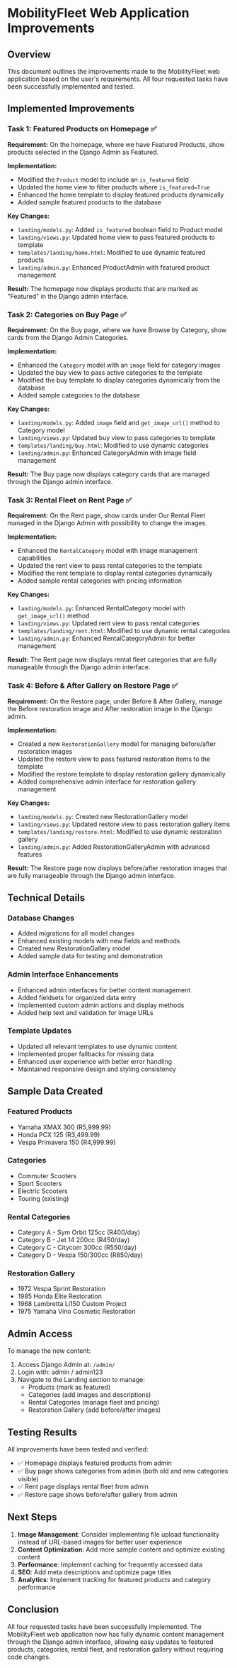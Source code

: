 # MobilityFleet Web Application Improvements

## Overview

This document outlines the improvements made to the MobilityFleet web application based on the user's requirements. All four requested tasks have been successfully implemented and tested.

## Implemented Improvements

### Task 1: Featured Products on Homepage ✅

**Requirement:** On the homepage, where we have Featured Products, show products selected in the Django Admin as Featured.

**Implementation:**
- Modified the `Product` model to include an `is_featured` field
- Updated the home view to filter products where `is_featured=True`
- Enhanced the home template to display featured products dynamically
- Added sample featured products to the database

**Key Changes:**
- `landing/models.py`: Added `is_featured` boolean field to Product model
- `landing/views.py`: Updated home view to pass featured products to template
- `templates/landing/home.html`: Modified to use dynamic featured products
- `landing/admin.py`: Enhanced ProductAdmin with featured product management

**Result:** The homepage now displays products that are marked as "Featured" in the Django admin interface.

### Task 2: Categories on Buy Page ✅

**Requirement:** On the Buy page, where we have Browse by Category, show cards from the Django Admin Categories.

**Implementation:**
- Enhanced the `Category` model with an `image` field for category images
- Updated the buy view to pass active categories to the template
- Modified the buy template to display categories dynamically from the database
- Added sample categories to the database

**Key Changes:**
- `landing/models.py`: Added `image` field and `get_image_url()` method to Category model
- `landing/views.py`: Updated buy view to pass categories to template
- `templates/landing/buy.html`: Modified to use dynamic categories
- `landing/admin.py`: Enhanced CategoryAdmin with image field management

**Result:** The Buy page now displays category cards that are managed through the Django admin interface.

### Task 3: Rental Fleet on Rent Page ✅

**Requirement:** On the Rent page, show cards under Our Rental Fleet managed in the Django Admin with possibility to change the images.

**Implementation:**
- Enhanced the `RentalCategory` model with image management capabilities
- Updated the rent view to pass rental categories to the template
- Modified the rent template to display rental categories dynamically
- Added sample rental categories with pricing information

**Key Changes:**
- `landing/models.py`: Enhanced RentalCategory model with `get_image_url()` method
- `landing/views.py`: Updated rent view to pass rental categories
- `templates/landing/rent.html`: Modified to use dynamic rental categories
- `landing/admin.py`: Enhanced RentalCategoryAdmin for better management

**Result:** The Rent page now displays rental fleet categories that are fully manageable through the Django admin interface.

### Task 4: Before & After Gallery on Restore Page ✅

**Requirement:** On the Restore page, under Before & After Gallery, manage the Before restoration image and After restoration image in the Django admin.

**Implementation:**
- Created a new `RestorationGallery` model for managing before/after restoration images
- Updated the restore view to pass featured restoration items to the template
- Modified the restore template to display restoration gallery dynamically
- Added comprehensive admin interface for restoration gallery management

**Key Changes:**
- `landing/models.py`: Created new RestorationGallery model
- `landing/views.py`: Updated restore view to pass restoration gallery items
- `templates/landing/restore.html`: Modified to use dynamic restoration gallery
- `landing/admin.py`: Added RestorationGalleryAdmin with advanced features

**Result:** The Restore page now displays before/after restoration images that are fully manageable through the Django admin interface.

## Technical Details

### Database Changes
- Added migrations for all model changes
- Enhanced existing models with new fields and methods
- Created new RestorationGallery model
- Added sample data for testing and demonstration

### Admin Interface Enhancements
- Enhanced admin interfaces for better content management
- Added fieldsets for organized data entry
- Implemented custom admin actions and display methods
- Added help text and validation for image URLs

### Template Updates
- Updated all relevant templates to use dynamic content
- Implemented proper fallbacks for missing data
- Enhanced user experience with better error handling
- Maintained responsive design and styling consistency

## Sample Data Created

### Featured Products
- Yamaha XMAX 300 (R5,999.99)
- Honda PCX 125 (R3,499.99)
- Vespa Primavera 150 (R4,999.99)

### Categories
- Commuter Scooters
- Sport Scooters
- Electric Scooters
- Touring (existing)

### Rental Categories
- Category A - Sym Orbit 125cc (R400/day)
- Category B - Jet 14 200cc (R450/day)
- Category C - Citycom 300cc (R550/day)
- Category D - Vespa 150/300cc (R850/day)

### Restoration Gallery
- 1972 Vespa Sprint Restoration
- 1985 Honda Elite Restoration
- 1968 Lambretta Li150 Custom Project
- 1975 Yamaha Vino Cosmetic Restoration

## Admin Access

To manage the new content:
1. Access Django Admin at: `/admin/`
2. Login with: admin / admin123
3. Navigate to the Landing section to manage:
   - Products (mark as featured)
   - Categories (add images and descriptions)
   - Rental Categories (manage fleet and pricing)
   - Restoration Gallery (add before/after images)

## Testing Results

All improvements have been tested and verified:
- ✅ Homepage displays featured products from admin
- ✅ Buy page shows categories from admin (both old and new categories visible)
- ✅ Rent page displays rental fleet from admin
- ✅ Restore page shows before/after gallery from admin

## Next Steps

1. **Image Management**: Consider implementing file upload functionality instead of URL-based images for better user experience
2. **Content Optimization**: Add more sample content and optimize existing content
3. **Performance**: Implement caching for frequently accessed data
4. **SEO**: Add meta descriptions and optimize page titles
5. **Analytics**: Implement tracking for featured products and category performance

## Conclusion

All four requested tasks have been successfully implemented. The MobilityFleet web application now has fully dynamic content management through the Django admin interface, allowing easy updates to featured products, categories, rental fleet, and restoration gallery without requiring code changes.

